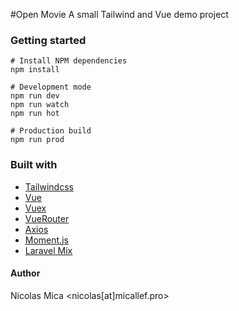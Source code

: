 #Open Movie
A small Tailwind and Vue demo project

### Getting started
```shell
# Install NPM dependencies
npm install
 
# Development mode
npm run dev
npm run watch
npm run hot
 
# Production build
npm run prod
```

### Built with
- [Tailwindcss](https://tailwindcss.com)
- [Vue](https://vue.org)
- [Vuex](https://vuex.vue.org)
- [VueRouter](https://router.vue.org)
- [Axios](https://github.com/axios/axios)
- [Moment.js](https://momentjs.com)
- [Laravel Mix](https://github.com/JeffreyWay/laravel-mix)

#### Author
Nicolas Mica <nicolas[at]micallef.pro>
